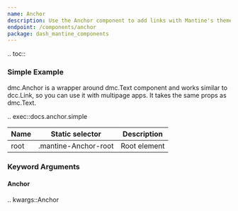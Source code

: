 ```yaml
---
name: Anchor
description: Use the Anchor component to add links with Mantine's theme styles.
endpoint: /components/anchor
package: dash_mantine_components
---
```


.. toc::

### Simple Example

dmc.Anchor is a wrapper around dmc.Text component and works similar to dcc.Link, so you can use it with multipage apps.
It takes the same props as dmc.Text.

.. exec::docs.anchor.simple

| Name   | Static selector      | Description                                                             |
|--------|----------------------|-------------------------------------------------------------------------|
| root   | .mantine-Anchor-root | Root element                                                            |

### Keyword Arguments

#### Anchor

.. kwargs::Anchor
